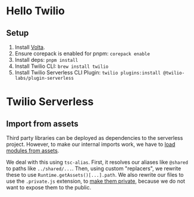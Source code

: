 # Hello Twilio

## Setup

1. Install [Volta](https://volta.sh/).
2. Ensure corepack is enabled for pnpm: `corepack enable`
3. Install deps: `pnpm install`
4. Install Twilio CLI: `brew install twilio`
5. Install Twilio Serverless CLI Plugin: `twilio plugins:install @twilio-labs/plugin-serverless`

# Twilio Serverless

## Import from assets

Third party libraries can be deployed as dependencies to the serverless project. However, to make our internal imports work, we have to [load modules from assets](https://www.twilio.com/docs/serverless/functions-assets/client#load-a-module-from-an-asset).

We deal with this using `tsc-alias`. First, it resolves our aliases like `@shared` to paths like `../shared/...`. Then, using custom "replacers", we rewrite these to use `Runtime.getAssets()[...].path`. We also rewrite our files to use the `.private.js` extension, to [make them private](https://www.twilio.com/docs/serverless/functions-assets/visibility#how-to-set-visibility), because we do not want to expose them to the public.
